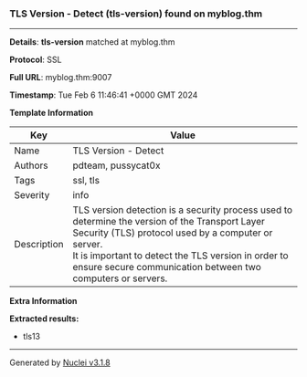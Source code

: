 ### TLS Version - Detect (tls-version) found on myblog.thm

----
**Details**: **tls-version** matched at myblog.thm

**Protocol**: SSL

**Full URL**: myblog.thm:9007

**Timestamp**: Tue Feb 6 11:46:41 +0000 GMT 2024

**Template Information**

| Key | Value |
| --- | --- |
| Name | TLS Version - Detect |
| Authors | pdteam, pussycat0x |
| Tags | ssl, tls |
| Severity | info |
| Description | TLS version detection is a security process used to determine the version of the Transport Layer Security (TLS) protocol used by a computer or server.<br>It is important to detect the TLS version in order to ensure secure communication between two computers or servers.<br> |

**Extra Information**

**Extracted results:**

- tls13



----

Generated by [Nuclei v3.1.8](https://github.com/projectdiscovery/nuclei)